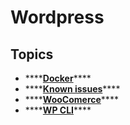 # Wordpress

## Topics

* \*\*\*\*[**Docker**](docker.md#build-and-start)\*\*\*\*
* \*\*\*\*[**Known issues**](known-issues.md)\*\*\*\*
* \*\*\*\*[**WooComerce**](woocomerce.md)\*\*\*\*
* \*\*\*\*[**WP CLI**](wp-cli.md)\*\*\*\*



